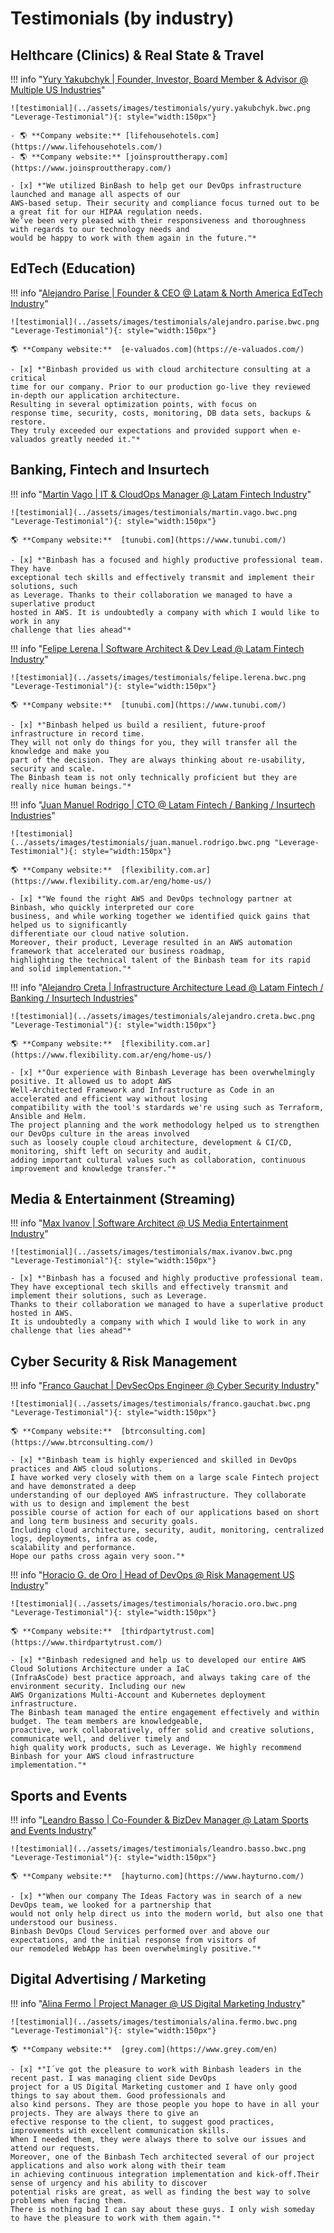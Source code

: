 # Testimonials (by industry)

## Helthcare (Clinics) & Real State & Travel

!!! info "[Yury Yakubchyk | Founder, Investor, Board Member & Advisor @ Multiple US Industries](https://www.linkedin.com/in/yuryyak/)"

    ![testimonial](../assets/images/testimonials/yury.yakubchyk.bwc.png "Leverage-Testimonial"){: style="width:150px"}
    
    - 🌎 **Company website:** [lifehousehotels.com](https://www.lifehousehotels.com/)
    - 🌎 **Company website:** [joinsprouttherapy.com](https://www.joinsprouttherapy.com/)
    
    - [x] *"We utilized BinBash to help get our DevOps infrastructure launched and manage all aspects of our
    AWS-based setup. Their security and compliance focus turned out to be a great fit for our HIPAA regulation needs. 
    We’ve been very pleased with their responsiveness and thoroughness with regards to our technology needs and 
    would be happy to work with them again in the future."*

## EdTech (Education)

!!! info "[Alejandro Parise | Founder & CEO @ Latam & North America EdTech Industry](https://www.linkedin.com/in/aleparise/)"

    ![testimonial](../assets/images/testimonials/alejandro.parise.bwc.png "Leverage-Testimonial"){: style="width:150px"}
    
    🌎 **Company website:**  [e-valuados.com](https://e-valuados.com/)
    
    - [x] *"Binbash provided us with cloud architecture consulting at a critical
    time for our company. Prior to our production go-live they reviewed in-depth our application architecture.
    Resulting in several optimization points, with focus on
    response time, security, costs, monitoring, DB data sets, backups & restore.
    They truly exceeded our expectations and provided support when e-valuados greatly needed it."*

## Banking, Fintech and Insurtech

!!! info "[Martin Vago | IT & CloudOps Manager @ Latam Fintech Industry](https://www.linkedin.com/in/mvago/)"

    ![testimonial](../assets/images/testimonials/martin.vago.bwc.png "Leverage-Testimonial"){: style="width:150px"}
    
    🌎 **Company website:**  [tunubi.com](https://www.tunubi.com/)

    - [x] *"Binbash has a focused and highly productive professional team. They have
    exceptional tech skills and effectively transmit and implement their solutions, such
    as Leverage. Thanks to their collaboration we managed to have a superlative product
    hosted in AWS. It is undoubtedly a company with which I would like to work in any
    challenge that lies ahead"*

!!! info "[Felipe Lerena | Software Architect & Dev Lead @ Latam Fintech Industry](https://www.linkedin.com/in/felipelerena/)"

    ![testimonial](../assets/images/testimonials/felipe.lerena.bwc.png "Leverage-Testimonial"){: style="width:150px"}
    
    🌎 **Company website:**  [tunubi.com](https://www.tunubi.com/)

    - [x] *"Binbash helped us build a resilient, future-proof infrastructure in record time. 
    They will not only do things for you, they will transfer all the knowledge and make you 
    part of the decision. They are always thinking about re-usability, security and scale. 
    The Binbash team is not only technically proficient but they are really nice human beings."*

!!! info "[Juan Manuel Rodrigo | CTO @ Latam Fintech / Banking / Insurtech Industries](https://www.linkedin.com/in/jmrodrigopmp/)"

    ![testimonial](../assets/images/testimonials/juan.manuel.rodrigo.bwc.png "Leverage-Testimonial"){: style="width:150px"}
    
    🌎 **Company website:**  [flexibility.com.ar](https://www.flexibility.com.ar/eng/home-us/)

    - [x] *"We found the right AWS and DevOps technology partner at Binbash, who quickly interpreted our core 
    business, and while working together we identified quick gains that helped us to significantly
    differentiate our cloud native solution.
    Moreover, their product, Leverage resulted in an AWS automation framework that accelerated our business roadmap, 
    highlighting the technical talent of the Binbash team for its rapid and solid implementation."*

!!! info "[Alejandro Creta | Infrastructure Architecture Lead @ Latam Fintech / Banking / Insurtech Industries](https://www.linkedin.com/in/alejandro-creta-24b7a917b/)"

    ![testimonial](../assets/images/testimonials/alejandro.creta.bwc.png "Leverage-Testimonial"){: style="width:150px"}
    
    🌎 **Company website:**  [flexibility.com.ar](https://www.flexibility.com.ar/eng/home-us/)

    - [x] *"Our experience with Binbash Leverage has been overwhelmingly positive. It allowed us to adopt AWS
    Well-Architected Framework and Infrastructure as Code in an accelerated and efficient way without losing 
    compatibility with the tool's stardards we're using such as Terraform, Ansible and Helm. 
    The project planning and the work methodology helped us to strengthen our DevOps culture in the areas involved 
    such as loosely couple cloud architecture, development & CI/CD, monitoring, shift left on security and audit, 
    adding important cultural values such as collaboration, continuous improvement and knowledge transfer."*

## Media & Entertainment (Streaming)

!!! info "[Max Ivanov | Software Architect @ US Media Entertainment Industry](https://www.toptal.com/resume/max-ivanov)"

    ![testimonial](../assets/images/testimonials/max.ivanov.bwc.png "Leverage-Testimonial"){: style="width:150px"}
    
    - [x] *"Binbash has a focused and highly productive professional team.
    They have exceptional tech skills and effectively transmit and implement their solutions, such as Leverage.
    Thanks to their collaboration we managed to have a superlative product hosted in AWS.
    It is undoubtedly a company with which I would like to work in any challenge that lies ahead"*



## Cyber Security & Risk Management

!!! info "[Franco Gauchat | DevSecOps Engineer @ Cyber Security Industry](https://www.linkedin.com/in/gauchatfranco/)"

    ![testimonial](../assets/images/testimonials/franco.gauchat.bwc.png "Leverage-Testimonial"){: style="width:150px"}
    
    🌎 **Company website:**  [btrconsulting.com](https://www.btrconsulting.com/) 

    - [x] *"Binbash team is highly experienced and skilled in DevOps practices and AWS cloud solutions. 
    I have worked very closely with them on a large scale Fintech project and have demonstrated a deep
    understanding of our deployed AWS infrastructure. They collaborate with us to design and implement the best
    possible course of action for each of our applications based on short and long term business and security goals. 
    Including cloud architecture, security, audit, monitoring, centralized logs, deployments, infra as code, 
    scalability and performance. 
    Hope our paths cross again very soon."*

!!! info "[Horacio G. de Oro | Head of DevOps @ Risk Management US Industry](https://www.linkedin.com/in/hgdeoro/)"

    ![testimonial](../assets/images/testimonials/horacio.oro.bwc.png "Leverage-Testimonial"){: style="width:150px"}

    🌎 **Company website:**  [thirdpartytrust.com](https://www.thirdpartytrust.com/) 

    - [x] *"Binbash redesigned and help us to developed our entire AWS Cloud Solutions Architecture under a IaC
    (InfraAsCode) best practice approach, and always taking care of the environment security. Including our new
    AWS Organizations Multi-Account and Kubernetes deployment infrastructure. 
    The Binbash team managed the entire engagement effectively and within budget. The team members are knowledgeable,
    proactive, work collaboratively, offer solid and creative solutions, communicate well, and deliver timely and
    high quality work products, such as Leverage. We highly recommend Binbash for your AWS cloud infrastructure
    implementation."*

## Sports and Events

!!! info "[Leandro Basso | Co-Founder & BizDev Manager @ Latam Sports and Events Industry](https://www.linkedin.com/in/leandro-basso-29588068/)"

    ![testimonial](../assets/images/testimonials/leandro.basso.bwc.png "Leverage-Testimonial"){: style="width:150px"}
    
    🌎 **Company website:**  [hayturno.com](https://www.hayturno.com/) 

    - [x] *"When our company The Ideas Factory was in search of a new DevOps team, we looked for a partnership that
    would not only help direct us into the modern world, but also one that understood our business.
    Binbash DevOps Cloud Services performed over and above our expectations, and the initial response from visitors of
    our remodeled WebApp has been overwhelmingly positive."*

## Digital Advertising / Marketing

!!! info "[Alina Fermo | Project Manager @ US Digital Marketing Industry](https://www.linkedin.com/in/alina-fermo-8b781a47/)"

    ![testimonial](../assets/images/testimonials/alina.fermo.bwc.png "Leverage-Testimonial"){: style="width:150px"}

    🌎 **Company website:**  [grey.com](https://www.grey.com/en) 
 
    - [x] *"I´ve got the pleasure to work with Binbash leaders in the recent past. I was managing client side DevOps 
    project for a US Digital Marketing customer and I have only good things to say about them. Good professionals and 
    also kind persons. They are those people you hope to have in all your projects. They are always there to give an
    efective response to the client, to suggest good practices, improvements with excellent communication skills. 
    When I needed them, they were always there to solve our issues and attend our requests. 
    Moreover, one of the Binbash Tech architected several of our project applications and also work along with their team
    in achieving continuous integration implementation and kick-off.Their sense of urgency and his ability to discover 
    potential risks are great, as well as finding the best way to solve problems when facing them.
    There is nothing bad I can say about these guys. I only wish someday to have the pleasure to work with them again."*
